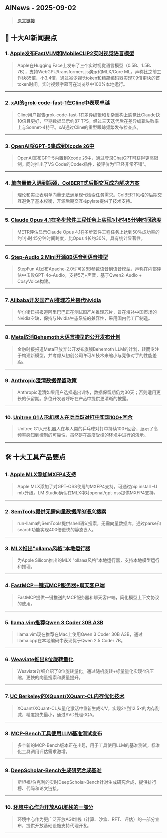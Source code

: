 ## AINews - 2025-09-02

> [原文链接](https://news.smol.ai/issues/25-08-29-not-much/)

## 📰 十大AI新闻要点

### 1. [Apple发布FastVLM和MobileCLIP2实时视觉语言模型](https://twitter.com/reach_vb/status/1961471154197053769)
> Apple在Hugging Face上发布了三个实时视觉语言模型（0.5B、1.5B、7B），支持WebGPU/transformers.js演示和MLX/Core ML。声称比之前工作快85倍、小3.4倍，通过减少视觉token和精简编码器实现7.9倍更快的首token时间。实时视频字幕可在浏览器中100%本地运行。

---

### 2. [xAI的grok-code-fast-1在Cline中表现卓越](https://twitter.com/cline/status/1961488289803939915)
> Cline用户报告grok-code-fast-1在差异编辑和复杂重构上感觉比Claude快10倍且更好，早期数据显示约87 TPS，经过三天迭代后在差异编辑失败率上与Sonnet-4持平。xAI通过Cline的重型跟踪频繁发布检查点。

---

### 3. [OpenAI将GPT-5集成到Xcode 26中](https://twitter.com/OpenAIDevs/status/1961557515331862853)
> OpenAI宣布GPT-5内置到Xcode 26中，通过登录ChatGPT可获得更高限制。同时推出了VS Code的Codex插件，被评价为"已经非常不错"。

---

### 4. [单向量嵌入遇到瓶颈，ColBERT式后期交互成为解决方案](https://twitter.com/orionweller/status/1961436569409331579)
> 理论和实证表明单向量无法满足现代检索任务需求。ColBERT风格的后期交互避免了基本权衡，开源后期交互栈pylate提供了技术支持。

---

### 5. [Claude Opus 4.1在多步软件工程任务上实现1小时45分钟时间跨度](https://twitter.com/METR_Evals/status/1961527692072993272)
> METR评估显示Claude Opus 4.1在多步软件工程任务上达到50%成功率的约1小时45分钟时间跨度，比Opus 4长约30%，具有统计显著性。

---

### 6. [Step-Audio 2 Mini开源8B语音到语音模型](https://twitter.com/reach_vb/status/1961414067668558319)
> StepFun AI发布Apache-2.0许可的8B参数语音到语音模型，声称在内部评估中击败GPT-4o-Audio，支持5万+声音，基于Qwen2-Audio + CosyVoice构建。

---

### 7. [Alibaba开发国产AI推理芯片替代Nvidia](https://www.wsj.com/tech/ai/alibaba-ai-chip-nvidia-f5dc96e3)
> 华尔街日报报道阿里巴巴正在测试国产AI推理芯片，旨在填补中国市场的Nvidia空缺，保持与Nvidia生态系统的兼容性，采用国内代工厂制造。

---

### 8. [Meta取消Behemoth大语言模型的公开发布计划](https://www.ft.com/content/feccb649-ce95-43d2-b30a-057d64b38cdf)
> 金融时报报道Meta已放弃公开发布旗舰Behemoth LLM的计划，转而专注于构建新模型，并考虑从初创公司许可AI技术来缩小与竞争对手的性能差距。

---

### 9. [Anthropic澄清数据保留政策](https://twitter.com/michael_nielsen/status/1961439837791367501)
> Anthropic澄清如果用户选择退出训练，数据保留期仍为30天；否则适用更长的保留期。多位开发者呼吁在产品中提供更清晰的披露。

---

### 10. [Unitree G1人形机器人在乒乓球对打中实现100+回合](https://v.redd.it/eaof7erhyvlf1)
> Unitree G1人形机器人在与人类的乒乓球对打中持续100+回合，展示了高频率感知到控制的可靠性，虽然是在高度受控的环境中进行的演示。

---

## 🛠️ 十大工具产品要点

### 1. [Apple MLX添加MXFP4支持](https://twitter.com/awnihannun/status/1961484829037330612)
> Apple MLX添加了对GPT-OSS使用的MXFP4支持，可通过pip install -U mlx升级。LM Studio确认在MLX中对openai/gpt-oss提供MXFP4支持。

---

### 2. [SemTools提供无需向量数据库的语义搜索](https://twitter.com/LoganMarkewich/status/1961448960184520945)
> run-llama的SemTools提供shell语义搜索，无需向量数据库，通过parse和search功能实现400倍更快的静态嵌入。

---

### 3. [MLX推出"ollama风格"本地运行器](https://twitter.com/tom_doerr/status/1961309536406392877)
> 为Apple Silicon推出的MLX "ollama风格"本地运行器，支持本地模型运行和推理。

---

### 4. [FastMCP一键式MCP服务器+聊天客户端](https://twitter.com/fastmcp/status/1961436552057278512)
> FastMCP提供一键推送的MCP服务器和聊天客户端，简化模型上下文协议的使用。

---

### 5. [llama.vim推荐Qwen 3 Coder 30B A3B](https://twitter.com/ggerganov/status/1961471397428883882)
> llama.vim现在推荐在Mac上使用Qwen 3 Coder 30B A3B，通过llama.cpp在本地编码中表现优于Qwen 2.5 Coder 7B。

---

### 6. [Weaviate推出8位旋转量化](https://twitter.com/dl_weekly/status/1961413948877553899)
> Weaviate详细介绍了8位旋转量化，通过随机旋转+标量量化实现4倍压缩，更快的向量搜索和质量提升。

---

### 7. [UC Berkeley的XQuant/XQuant-CL内存优化技术](https://twitter.com/TheTuringPost/status/1961475078753063322)
> XQuant/XQuant-CL从量化激活中重新生成K/V，实现2×到12.5×的内存削减，精度损失最小，通过SVD处理GQA。

---

### 8. [MCP-Bench工具使用LLM基准测试发布](https://twitter.com/_akhaliq/status/1961456699564294651)
> 多个新的MCP-Bench版本正在出现，用于工具使用LLM的基准测试，标准化工具调用评估需求激增。

---

### 9. [DeepScholar-Bench生成研究合成基准](https://twitter.com/lianapatel_/status/1961487232331911651)
> 斯坦福/伯克利的实时DeepScholar-Bench针对生成研究合成，提供排行榜、代码和论文链接。

---

### 10. [环境中心作为开放AGI堆栈的一部分](https://twitter.com/vincentweisser/status/1961594111733158141)
> 环境中心作为更广泛开放AGI堆栈（计算、沙盒、RFT、评估）的一部分宣布，提供开放基础设施支持代理开发。

---